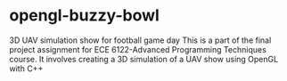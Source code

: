 # opengl-buzzy-bowl
3D UAV simulation show for football game day
This is a part of the final project assignment for ECE 6122-Advanced Programming Techniques course.
It involves creating a 3D simulation of a UAV show using OpenGL with C++
